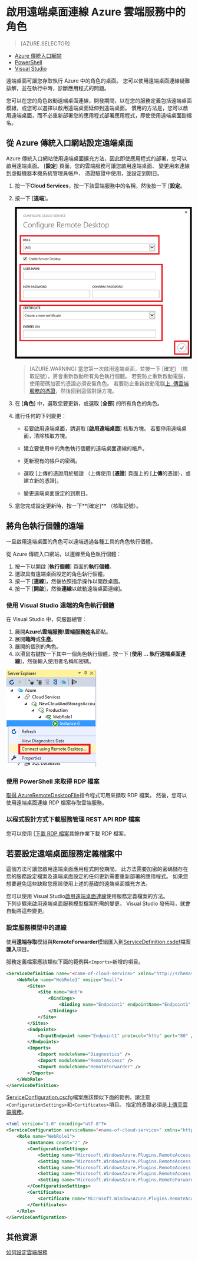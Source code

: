 <properties 
pageTitle="啟用遠端桌面連線 Azure 雲端服務中的角色" 
description="如何設定以允許遠端桌面連線的 azure 雲端服務應用程式" 
services="cloud-services" 
documentationCenter="" 
authors="sbtron" 
manager="timlt" 
editor=""/>
<tags 
ms.service="cloud-services" 
ms.workload="tbd" 
ms.tgt_pltfrm="na" 
ms.devlang="na" 
ms.topic="article" 
ms.date="02/17/2016" 
ms.author="saurabh"/>

# <a name="enable-remote-desktop-connection-for-a-role-in-azure-cloud-services"></a>啟用遠端桌面連線 Azure 雲端服務中的角色

>[AZURE.SELECTOR]
- [Azure 傳統入口網站](cloud-services-role-enable-remote-desktop.md)
- [PowerShell](cloud-services-role-enable-remote-desktop-powershell.md)
- [Visual Studio](../vs-azure-tools-remote-desktop-roles.md)


遠端桌面可讓您存取執行 Azure 中的角色的桌面。 您可以使用遠端桌面連線疑難排解，並在執行中時，診斷應用程式的問題。 

您可以在您的角色啟動遠端桌面連線，開發期間，以在您的服務定義包括遠端桌面模組，或您可以選擇以啟用遠端桌面延伸到遠端桌面。 慣用的方法是，您可以啟用遠端桌面，而不必重新部署您的應用程式部署應用程式，即使使用遠端桌面副檔名。 


## <a name="configure-remote-desktop-from-the-azure-classic-portal"></a>從 Azure 傳統入口網站設定遠端桌面
Azure 傳統入口網站使用遠端桌面擴充方法，因此即使應用程式的部署，您可以啟用遠端桌面。 [**設定**] 頁面，您的雲端服務可讓您啟用遠端桌面、 變更用來連線到虛擬機器本機系統管理員帳戶、 憑證驗證中使用，並設定到期日。 


1. 按一下**Cloud Services**，按一下該雲端服務中的名稱，然後按一下 [**設定**。

2. 按一下 [**遠端**]。
    
    ![遠端雲端服務](./media/cloud-services-role-enable-remote-desktop/CloudServices_Remote.png)
    
    > [AZURE.WARNING] 當您第一次啟用遠端桌面，並按一下 [確定] （核取記號），將會重新啟動所有角色執行個體。 若要防止重新啟動電腦，使用密碼加密的憑證必須安裝角色。 若要防止重新啟動電腦[上, 傳雲端服務的憑證](cloud-services-how-to-create-deploy/#how-to-upload-a-certificate-for-a-cloud-service)，然後回到這個對話方塊。
    

3. 在 [**角色**] 中，選取您要更新，或選取 [**全部**] 的所有角色的角色。

4. 進行任何的下列變更︰
    
    - 若要啟用遠端桌面，請選取 [**啟用遠端桌面**] 核取方塊。 若要停用遠端桌面，清除核取方塊。
    
    - 建立要使用中的角色執行個體的遠端桌面連線的帳戶。
    
    - 更新現有的帳戶的密碼。
    
    - 選取 [上傳的憑證用於驗證 （上傳使用 [**憑證**] 頁面上的 [**上傳**的憑證），或建立新的憑證]。 
    
    - 變更遠端桌面設定的到期日。

5. 當您完成設定更新時，按一下**[確定]** （核取記號）。


## <a name="remote-into-role-instances"></a>將角色執行個體的遠端
一旦啟用遠端桌面的角色可以遠端透過各種工具的角色執行個體。

從 Azure 傳統入口網站，以連線至角色執行個體︰
    
  1.   按一下以開啟 [**執行個體**] 頁面的**執行個體**。
  2.   選取具有遠端桌面設定的角色執行個體。
  3.   按一下 [**連線**]，然後依照指示操作以開啟桌面。 
  4.   按一下 [**開啟**]，然後**連線**以啟動遠端桌面連線]。 


### <a name="use-visual-studio-to-remote-into-a-role-instance"></a>使用 Visual Studio 遠端的角色執行個體

在 Visual Studio 中，伺服器總管︰

1. 展開**Azure\\雲端服務\\雲端服務姓名**節點。
2. 展開**臨時**或**生產**。
3. 展開的個別的角色。
4. 以滑鼠右鍵按一下其中一個角色執行個體，按一下 [**使用 … 執行遠端桌面連線**]，然後輸入使用者名稱和密碼。 

![伺服器總管遠端桌面](./media/cloud-services-role-enable-remote-desktop/ServerExplorer_RemoteDesktop.png)


### <a name="use-powershell-to-get-the-rdp-file"></a>使用 PowerShell 來取得 RDP 檔案
[取得 AzureRemoteDesktopFile](https://msdn.microsoft.com/library/azure/dn495261.aspx)指令程式可用來擷取 RDP 檔案。 然後，您可以使用遠端桌面連線 RDP 檔案存取雲端服務。

### <a name="programmatically-download-the-rdp-file-through-the-service-management-rest-api"></a>以程式設計方式下載服務管理 REST API RDP 檔案
您可以使用 [[下載 RDP 檔案](https://msdn.microsoft.com/library/jj157183.aspx)其餘作業下載 RDP 檔案。 



## <a name="to-configure-remote-desktop-in-the-service-definition-file"></a>若要設定遠端桌面服務定義檔案中

這個方法可讓您啟用遠端桌面應用程式開發期間。 此方法需要加密的密碼儲存在您的服務設定檔案及遠端桌面設定的任何更新需要重新部署的應用程式。 如果您想要避免這些缺點您應該使用上述的基礎的遠端桌面擴充方法。  

您可以使用 Visual Studio[啟用遠端桌面連線](../vs-azure-tools-remote-desktop-roles.md)使用服務定義檔案的方法。  
下列步驟來啟用遠端桌面服務模型檔案所需的變更。 Visual Studio 發佈時，就會自動將這些變更。

### <a name="set-up-the-connection-in-the-service-model"></a>設定服務模型中的連線 
使用**遠端存取**模組與**RemoteForwarder**模組匯入到[ServiceDefinition.csdef](cloud-services-model-and-package.md#csdef)檔案**匯入**項目。

服務定義檔案應該類似下面的範例與`<Imports>`新增的項目。

```xml
<ServiceDefinition name="<name-of-cloud-service>" xmlns="http://schemas.microsoft.com/ServiceHosting/2008/10/ServiceDefinition" schemaVersion="2013-03.2.0">
    <WebRole name="WebRole1" vmsize="Small">
        <Sites>
            <Site name="Web">
                <Bindings>
                    <Binding name="Endpoint1" endpointName="Endpoint1" />
                </Bindings>
            </Site>
        </Sites>
        <Endpoints>
            <InputEndpoint name="Endpoint1" protocol="http" port="80" />
        </Endpoints>
        <Imports>
            <Import moduleName="Diagnostics" />
            <Import moduleName="RemoteAccess" />
            <Import moduleName="RemoteForwarder" />
        </Imports>
    </WebRole>
</ServiceDefinition>
```
[ServiceConfiguration.cscfg](cloud-services-model-and-package.md#cscfg)檔案應該類似下面的範例，請注意`<ConfigurationSettings>`和`<Certificates>`項目。 指定的憑證必須是[上傳至雲端服務](../cloud-services-how-to-create-deploy.md#how-to-upload-a-certificate-for-a-cloud-service)。

```xml
<?xml version="1.0" encoding="utf-8"?>
<ServiceConfiguration serviceName="<name-of-cloud-service>" xmlns="http://schemas.microsoft.com/ServiceHosting/2008/10/ServiceConfiguration" osFamily="3" osVersion="*" schemaVersion="2013-03.2.0">
    <Role name="WebRole1">
        <Instances count="2" />
        <ConfigurationSettings>
            <Setting name="Microsoft.WindowsAzure.Plugins.RemoteAccess.Enabled" value="true" />
            <Setting name="Microsoft.WindowsAzure.Plugins.RemoteAccess.AccountUsername" value="[name-of-user-account]" />
            <Setting name="Microsoft.WindowsAzure.Plugins.RemoteAccess.AccountEncryptedPassword" value="[base-64-encrypted-user-password]" />
            <Setting name="Microsoft.WindowsAzure.Plugins.RemoteAccess.AccountExpiration" value="[certificate-expiration]" />
            <Setting name="Microsoft.WindowsAzure.Plugins.RemoteForwarder.Enabled" value="true" />
        </ConfigurationSettings>
        <Certificates>
            <Certificate name="Microsoft.WindowsAzure.Plugins.RemoteAccess.PasswordEncryption" thumbprint="[certificate-thumbprint]" thumbprintAlgorithm="sha1" />
        </Certificates>
    </Role>
</ServiceConfiguration>
```


## <a name="additional-resources"></a>其他資源

[如何設定雲端服務](cloud-services-how-to-configure.md)